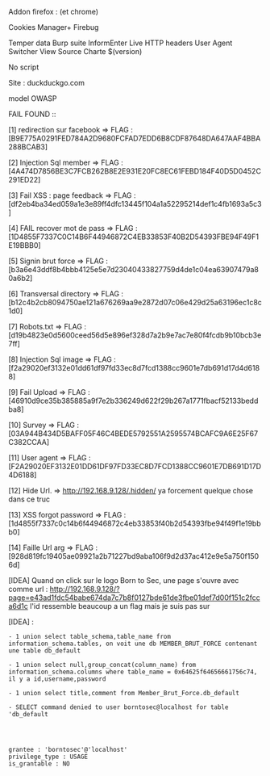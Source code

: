 

Addon firefox : (et chrome)
 
Cookies Manager+
Firebug

Temper data
Burp suite
InformEnter
Live HTTP headers
User Agent Switcher
View Source Charte $(version)

No script

Site :
	duckduckgo.com

model OWASP

FAIL FOUND ::

[1] redirection sur facebook  			=> FLAG : [B9E775A0291FED784A2D9680FCFAD7EDD6B8CDF87648DA647AAF4BBA288BCAB3]

[2] Injection Sql member  				=> FLAG : [4A474D7856BE3C7FCB262B8E2E931E20FC8EC61FEBD184F40D5D0452C291ED22]

[3] Fail XSS : page feedback 			=> FLAG : [df2eb4ba34ed059a1e3e89ff4dfc13445f104a1a52295214def1c4fb1693a5c3]

[4] FAIL recover mot de pass 			=> FLAG : [1D4855F7337C0C14B6F44946872C4EB33853F40B2D54393FBE94F49F1E19BBB0]

[5] Signin brut force 					=> FLAG : [b3a6e43ddf8b4bbb4125e5e7d23040433827759d4de1c04ea63907479a80a6b2]

[6] Transversal directory 				=> FLAG : [b12c4b2cb8094750ae121a676269aa9e2872d07c06e429d25a63196ec1c8c1d0]

[7] Robots.txt 							=> FLAG : [d19b4823e0d5600ceed56d5e896ef328d7a2b9e7ac7e80f4fcdb9b10bcb3e7ff]

[8] Injection Sql image 				=> FLAG : [f2a29020ef3132e01dd61df97fd33ec8d7fcd1388cc9601e7db691d17d4d6188]

[9] Fail Upload  						=> FLAG : [46910d9ce35b385885a9f7e2b336249d622f29b267a1771fbacf52133beddba8]

[10] Survey 							=> FLAG : [03A944B434D5BAFF05F46C4BEDE5792551A2595574BCAFC9A6E25F67C382CCAA]

[11] User agent 						=> FLAG : [F2A29020EF3132E01DD61DF97FD33EC8D7FCD1388CC9601E7DB691D17D4D6188]

[12] Hide Url. 							=> http://192.168.9.128/.hidden/ ya forcement quelque chose dans ce truc

[13] XSS forgot password 				=> FLAG : [1d4855f7337c0c14b6f44946872c4eb33853f40b2d54393fbe94f49f1e19bbb0]

[14] Faille Url arg						=> FLAG : [928d819fc19405ae09921a2b71227bd9aba106f9d2d37ac412e9e5a750f1506d]





[IDEA] Quand on click sur le logo Born to Sec, une page s'ouvre avec comme url : http://192.168.9.128/?page=e43ad1fdc54babe674da7c7b8f0127bde61de3fbe01def7d00f151c2fcca6d1c l'id ressemble beaucoup a un flag mais je suis pas sur 

[IDEA] :

	- 1 union select table_schema,table_name from information_schema.tables, on voit une db MEMBER_BRUT_FORCE contenant une table db_default

	- 1 union select null,group_concat(column_name) from information_schema.columns where table_name = 0x64625f64656661756c74, il y a id,username,password

	- 1 union select title,comment from Member_Brut_Force.db_default

	- SELECT command denied to user borntosec@localhost for table 'db_default




	grantee : 'borntosec'@'localhost'
	privilege_type : USAGE
	is_grantable : NO